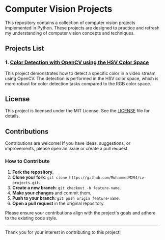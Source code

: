 # Computer Vision Projects

This repository contains a collection of computer vision projects implemented in Python. These projects are designed to practice and refresh my understanding of computer vision concepts and techniques.

## Projects List

### 1. [Color Detection with OpenCV using the HSV Color Space](https://github.com/MuhammedM294/cv-projects/tree/main/ColorDetection)
This project demonstrates how to detect a specific color in a video stream using OpenCV. The detection is performed in the HSV color space, which is more robust for color detection tasks compared to the RGB color space.

## License

This project is licensed under the MIT License. See the [LICENSE](https://github.com/MuhammedM294/cv-projects/blob/main/LICENSE) file for details.


## Contributions

Contributions are welcome! If you have ideas, suggestions, or improvements, please open an issue or create a pull request. 

### How to Contribute

1. **Fork the repository**.
2. **Clone your fork**: `git clone https://github.com/MuhammedM294/cv-projects.git`.
3. **Create a new branch**: `git checkout -b feature-name`.
4. **Make your changes** and commit them.
5. **Push to your branch**: `git push origin feature-name`.
6. **Open a pull request** in the original repository.

Please ensure your contributions align with the project's goals and adhere to the existing code style.

---

Thank you for your interest in contributing to this project!

